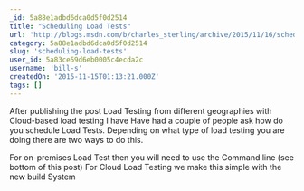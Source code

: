 ```yaml
---
_id: 5a88e1adbd6dca0d5f0d2514
title: "Scheduling Load Tests"
url: 'http://blogs.msdn.com/b/charles_sterling/archive/2015/11/16/scheduling-load-tests.aspx'
category: 5a88e1adbd6dca0d5f0d2514
slug: 'scheduling-load-tests'
user_id: 5a83ce59d6eb0005c4ecda2c
username: 'bill-s'
createdOn: '2015-11-15T01:13:21.000Z'
tags: []
---
```


After publishing the post Load Testing from different geographies with Cloud-based load testing I have Have had a couple of people ask how do you schedule Load Tests.  Depending on what type of load testing you are doing there are two ways to do this. 

For on-premises Load Test then you will need to use the Command line (see bottom of this post)
For Cloud Load Testing we make this simple with the new build System
